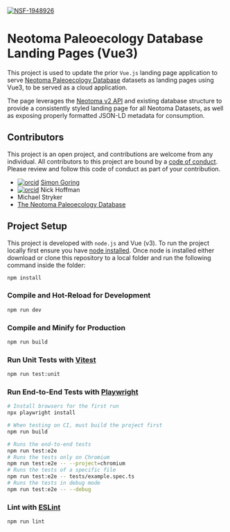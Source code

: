 [![NSF-1948926](https://img.shields.io/badge/NSF-1948926-blue.svg)](https://nsf.gov/awardsearch/showAward?AWD_ID=1948926)

# Neotoma Paleoecology Database Landing Pages (Vue3)

This project is used to update the prior `Vue.js` landing page application to serve [Neotoma Paleoecology Database](http://neotomadb.org/) datasets as landing pages using Vue3, to be served as a cloud application.

The page leverages the [Neotoma v2 API](http://github.com/NeotomaDB/api_nodetest) and existing database structure to provide a consistently styled landing page for all Neotoma Datasets, as well as exposing properly formatted JSON-LD metadata for consumption.

## Contributors

This project is an open project, and contributions are welcome from any individual.  All contributors to this project are bound by a [code of conduct](CODE_OF_CONDUCT.md).  Please review and follow this code of conduct as part of your contribution.

* [![orcid](https://img.shields.io/badge/orcid-0000--0002--2700--4605-brightgreen.svg)](https://orcid.org/0000-0002-2700-4605) [Simon Goring](http://goring.org)
* [![orcid](https://img.shields.io/badge/orcid-0000--0002--6626--5015-brightgreen.svg)](https://orcid.org/0000-0002-6626-5015) Nick Hoffman
* Michael Stryker
* [The Neotoma Paleoecology Database](http://neotomadb.org)

## Project Setup

This project is developed with `node.js` and Vue (v3). To run the project locally first ensure you have [node installed](https://nodejs.org/en/download). Once node is installed either download or clone this repository to a local folder and run the following command inside the folder:

```sh
npm install
```

### Compile and Hot-Reload for Development

```sh
npm run dev
```

### Compile and Minify for Production

```sh
npm run build
```

### Run Unit Tests with [Vitest](https://vitest.dev/)

```sh
npm run test:unit
```

### Run End-to-End Tests with [Playwright](https://playwright.dev)

```sh
# Install browsers for the first run
npx playwright install

# When testing on CI, must build the project first
npm run build

# Runs the end-to-end tests
npm run test:e2e
# Runs the tests only on Chromium
npm run test:e2e -- --project=chromium
# Runs the tests of a specific file
npm run test:e2e -- tests/example.spec.ts
# Runs the tests in debug mode
npm run test:e2e -- --debug
```

### Lint with [ESLint](https://eslint.org/)

```sh
npm run lint
```
